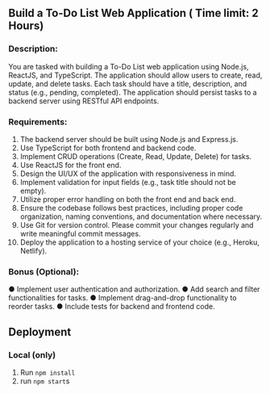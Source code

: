 ## Build a To-Do List Web Application ( Time limit: 2 Hours)
### Description:
You are tasked with building a To-Do List web application using Node.js, ReactJS, and
TypeScript. The application should allow users to create, read, update, and delete tasks.
Each task should have a title, description, and status (e.g., pending, completed). The
application should persist tasks to a backend server using RESTful API endpoints.
### Requirements:
1. The backend server should be built using Node.js and Express.js.
2. Use TypeScript for both frontend and backend code.
3. Implement CRUD operations (Create, Read, Update, Delete) for tasks.
4. Use ReactJS for the front end.
5. Design the UI/UX of the application with responsiveness in mind.
6. Implement validation for input fields (e.g., task title should not be empty).
7. Utilize proper error handling on both the front end and back end.
8. Ensure the codebase follows best practices, including proper code organization,
naming conventions, and documentation where necessary.
9. Use Git for version control. Please commit your changes regularly and write
meaningful commit messages.
10. Deploy the application to a hosting service of your choice (e.g., Heroku, Netlify).
### Bonus (Optional):
● Implement user authentication and authorization.
● Add search and filter functionalities for tasks.
● Implement drag-and-drop functionality to reorder tasks.
● Include tests for backend and frontend code.

## Deployment
### Local (only)
1. Run `npm install`
2. run `npm start`s